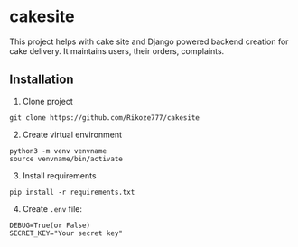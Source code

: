 # cakesite

This project helps with cake site and Django powered backend creation for cake delivery. It maintains users, their orders, complaints.

## Installation

1) Clone project
```
git clone https://github.com/Rikoze777/cakesite
```

2) Create virtual environment
```
python3 -m venv venvname
source venvname/bin/activate
```
3) Install requirements
```
pip install -r requirements.txt
```
4) Create `.env` file:
```
DEBUG=True(or False)
SECRET_KEY="Your secret key"
```
